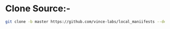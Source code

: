 # Clone Source:-

```bash
git clone -b master https://github.com/vince-labs/local_maniifests --depth=1 .repo/local_manifests
